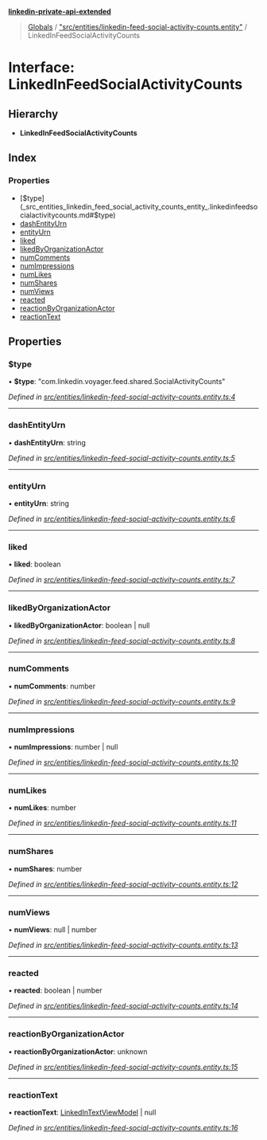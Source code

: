 **[linkedin-private-api-extended](../README.md)**

> [Globals](../globals.md) / ["src/entities/linkedin-feed-social-activity-counts.entity"](../modules/_src_entities_linkedin_feed_social_activity_counts_entity_.md) / LinkedInFeedSocialActivityCounts

# Interface: LinkedInFeedSocialActivityCounts

## Hierarchy

* **LinkedInFeedSocialActivityCounts**

## Index

### Properties

* [$type](_src_entities_linkedin_feed_social_activity_counts_entity_.linkedinfeedsocialactivitycounts.md#$type)
* [dashEntityUrn](_src_entities_linkedin_feed_social_activity_counts_entity_.linkedinfeedsocialactivitycounts.md#dashentityurn)
* [entityUrn](_src_entities_linkedin_feed_social_activity_counts_entity_.linkedinfeedsocialactivitycounts.md#entityurn)
* [liked](_src_entities_linkedin_feed_social_activity_counts_entity_.linkedinfeedsocialactivitycounts.md#liked)
* [likedByOrganizationActor](_src_entities_linkedin_feed_social_activity_counts_entity_.linkedinfeedsocialactivitycounts.md#likedbyorganizationactor)
* [numComments](_src_entities_linkedin_feed_social_activity_counts_entity_.linkedinfeedsocialactivitycounts.md#numcomments)
* [numImpressions](_src_entities_linkedin_feed_social_activity_counts_entity_.linkedinfeedsocialactivitycounts.md#numimpressions)
* [numLikes](_src_entities_linkedin_feed_social_activity_counts_entity_.linkedinfeedsocialactivitycounts.md#numlikes)
* [numShares](_src_entities_linkedin_feed_social_activity_counts_entity_.linkedinfeedsocialactivitycounts.md#numshares)
* [numViews](_src_entities_linkedin_feed_social_activity_counts_entity_.linkedinfeedsocialactivitycounts.md#numviews)
* [reacted](_src_entities_linkedin_feed_social_activity_counts_entity_.linkedinfeedsocialactivitycounts.md#reacted)
* [reactionByOrganizationActor](_src_entities_linkedin_feed_social_activity_counts_entity_.linkedinfeedsocialactivitycounts.md#reactionbyorganizationactor)
* [reactionText](_src_entities_linkedin_feed_social_activity_counts_entity_.linkedinfeedsocialactivitycounts.md#reactiontext)

## Properties

### $type

•  **$type**: \"com.linkedin.voyager.feed.shared.SocialActivityCounts\"

*Defined in [src/entities/linkedin-feed-social-activity-counts.entity.ts:4](https://github.com/khanhtranngoccva/linkedin-private-api/blob/86b0130/src/entities/linkedin-feed-social-activity-counts.entity.ts#L4)*

___

### dashEntityUrn

•  **dashEntityUrn**: string

*Defined in [src/entities/linkedin-feed-social-activity-counts.entity.ts:5](https://github.com/khanhtranngoccva/linkedin-private-api/blob/86b0130/src/entities/linkedin-feed-social-activity-counts.entity.ts#L5)*

___

### entityUrn

•  **entityUrn**: string

*Defined in [src/entities/linkedin-feed-social-activity-counts.entity.ts:6](https://github.com/khanhtranngoccva/linkedin-private-api/blob/86b0130/src/entities/linkedin-feed-social-activity-counts.entity.ts#L6)*

___

### liked

•  **liked**: boolean

*Defined in [src/entities/linkedin-feed-social-activity-counts.entity.ts:7](https://github.com/khanhtranngoccva/linkedin-private-api/blob/86b0130/src/entities/linkedin-feed-social-activity-counts.entity.ts#L7)*

___

### likedByOrganizationActor

•  **likedByOrganizationActor**: boolean \| null

*Defined in [src/entities/linkedin-feed-social-activity-counts.entity.ts:8](https://github.com/khanhtranngoccva/linkedin-private-api/blob/86b0130/src/entities/linkedin-feed-social-activity-counts.entity.ts#L8)*

___

### numComments

•  **numComments**: number

*Defined in [src/entities/linkedin-feed-social-activity-counts.entity.ts:9](https://github.com/khanhtranngoccva/linkedin-private-api/blob/86b0130/src/entities/linkedin-feed-social-activity-counts.entity.ts#L9)*

___

### numImpressions

•  **numImpressions**: number \| null

*Defined in [src/entities/linkedin-feed-social-activity-counts.entity.ts:10](https://github.com/khanhtranngoccva/linkedin-private-api/blob/86b0130/src/entities/linkedin-feed-social-activity-counts.entity.ts#L10)*

___

### numLikes

•  **numLikes**: number

*Defined in [src/entities/linkedin-feed-social-activity-counts.entity.ts:11](https://github.com/khanhtranngoccva/linkedin-private-api/blob/86b0130/src/entities/linkedin-feed-social-activity-counts.entity.ts#L11)*

___

### numShares

•  **numShares**: number

*Defined in [src/entities/linkedin-feed-social-activity-counts.entity.ts:12](https://github.com/khanhtranngoccva/linkedin-private-api/blob/86b0130/src/entities/linkedin-feed-social-activity-counts.entity.ts#L12)*

___

### numViews

•  **numViews**: null \| number

*Defined in [src/entities/linkedin-feed-social-activity-counts.entity.ts:13](https://github.com/khanhtranngoccva/linkedin-private-api/blob/86b0130/src/entities/linkedin-feed-social-activity-counts.entity.ts#L13)*

___

### reacted

•  **reacted**: boolean \| number

*Defined in [src/entities/linkedin-feed-social-activity-counts.entity.ts:14](https://github.com/khanhtranngoccva/linkedin-private-api/blob/86b0130/src/entities/linkedin-feed-social-activity-counts.entity.ts#L14)*

___

### reactionByOrganizationActor

•  **reactionByOrganizationActor**: unknown

*Defined in [src/entities/linkedin-feed-social-activity-counts.entity.ts:15](https://github.com/khanhtranngoccva/linkedin-private-api/blob/86b0130/src/entities/linkedin-feed-social-activity-counts.entity.ts#L15)*

___

### reactionText

•  **reactionText**: [LinkedInTextViewModel](_src_entities_linkedin_text_view_model_entity_.linkedintextviewmodel.md) \| null

*Defined in [src/entities/linkedin-feed-social-activity-counts.entity.ts:16](https://github.com/khanhtranngoccva/linkedin-private-api/blob/86b0130/src/entities/linkedin-feed-social-activity-counts.entity.ts#L16)*
